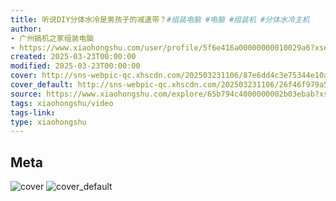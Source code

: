 ```yaml
---
title: 听说DIY分体水冷是男孩子的减速带？#组装电脑 #电脑 #组装机 #分体水冷主机
author:
- 广州搞机之家组装电脑
- https://www.xiaohongshu.com/user/profile/5f6e416a00000000010029a6?xsec_token=undefined
created: 2025-03-23T00:00:00
modified: 2025-03-23T00:00:00
cover: http://sns-webpic-qc.xhscdn.com/202503231106/87e6dd4c3e75344e10a5906bc3fa59e8/1040g2sg30ugv4u9u586g5nre85l08ad6blnu308!nc_n_webp_prv_1
cover_default: http://sns-webpic-qc.xhscdn.com/202503231106/26f46f979a5e0d5814ae93a2c61f84e4/1040g2sg30ugv4u9u586g5nre85l08ad6blnu308!nc_n_webp_mw_1
source: https://www.xiaohongshu.com/explore/65b794c4000000002b03ebab?xsec_token=ABLc-JNt45DJWAWlI77SSpJZnkQwQe0QrGsbGPw_TuYSE=
tags: xiaohongshu/video
tags-link:
type: xiaohongshu
---
```


## Meta

![cover](http://sns-webpic-qc.xhscdn.com/202503231106/87e6dd4c3e75344e10a5906bc3fa59e8/1040g2sg30ugv4u9u586g5nre85l08ad6blnu308!nc_n_webp_prv_1)
![cover_default](http://sns-webpic-qc.xhscdn.com/202503231106/26f46f979a5e0d5814ae93a2c61f84e4/1040g2sg30ugv4u9u586g5nre85l08ad6blnu308!nc_n_webp_mw_1)
